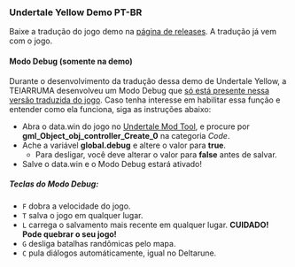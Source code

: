 ### Undertale Yellow Demo PT-BR

Baixe a tradução do jogo demo na [página de releases](https://github.com/teiarruma/undertale-yellow-ptbr/releases). A tradução já vem com o jogo.

#### Modo Debug (somente na demo)
Durante o desenvolvimento da tradução dessa demo de Undertale Yellow, a TEIARRUMA desenvolveu um Modo Debug que <u>só está presente nessa versão traduzida do jogo</u>. Caso tenha interesse em habilitar essa função e entender como ela funciona, siga as instruções abaixo:

* Abra o data.win do jogo no [Undertale Mod Tool](https://github.com/krzys-h/UndertaleModTool), e procure por **gml_Object_obj_controller_Create_0** na categoria *Code*.
* Ache a variável **global.debug** e altere o valor para **true**.
  * Para desligar, você deve alterar o valor para **false** antes de salvar.
* Salve o data.win e o Modo Debug estará ativado!

##### Teclas do Modo Debug:
- `F` dobra a velocidade do jogo.
- `T` salva o jogo em qualquer lugar.
- `L` carrega o salvamento mais recente em qualquer lugar. **CUIDADO! Pode quebrar o seu jogo!**
- `G` desliga batalhas randômicas pelo mapa.
- `C` pula diálogos automáticamente, igual no Deltarune.